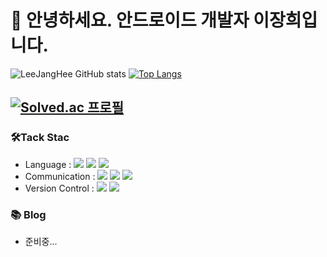 # 👋 안녕하세요. 안드로이드 개발자 이장희입니다.


![LeeJangHee GitHub stats](https://github-readme-stats.vercel.app/api?username=LeeJangHee&show_icons=true&theme=vue-dark) [![Top Langs](https://github-readme-stats.vercel.app/api/top-langs/?username=LeeJanghee&layout=compact&theme=vue-dark&langs_count=5)](https://github.com/anuraghazra/github-readme-stats)

[![Solved.ac 프로필](http://mazassumnida.wtf/api/v2/generate_badge?boj=sj90947)](https://solved.ac/sj90947)
---
### 🛠Tack Stac
- Language : <img src="https://img.shields.io/badge/-Kotlin-%237F52FF?style=flat-square&logo=kotlin&logoColor=white"/> <img src="https://img.shields.io/badge/-Java-%23007396?style=flat-square&logo=java&logoColor=white"/> <img src="https://img.shields.io/badge/-Python-%233776AB?style=flat-square&logo=python&logoColor=white"/>
- Communication : <img src="https://img.shields.io/badge/-Slack-%234A154B?style=flat-square&logo=slack&logoColor=white"/> <img src="https://img.shields.io/badge/-Jira-%230052CC?style=flat-square&logo=jira&logoColor=white"/> <img src="https://img.shields.io/badge/-Zeplin-%23FF9E0F?style=flat-square&logo=zeplin&logoColor=white"/>
- Version Control : <img src="https://img.shields.io/badge/-GitHub-%23181717?style=flat-square&logo=github&logoColor=white"/> <img src="https://img.shields.io/badge/-GitLab-%23FCA121?style=flat-square&logo=gitlab&logoColor=white"/>

### 📚 Blog
- 준비중...
